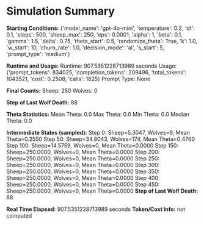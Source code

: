 # Simulation Summary

**Starting Conditions:**
{'model_name': 'gpt-4o-mini', 'temperature': 0.2, 'dt': 0.1, 'steps': 500, 'sheep_max': 250, 'eps': 0.0001, 'alpha': 1, 'beta': 0.1, 'gamma': 1.5, 'delta': 0.75, 'theta_start': 0.5, 'randomize_theta': True, 'k': 1.0, 'w_start': 10, 'churn_rate': 1.0, 'decision_mode': 'ai', 's_start': 5, 'prompt_type': 'medium'}

**Runtime and Usage:**
Runtime: 907.5351228713989 seconds
Usage: {'prompt_tokens': 834025, 'completion_tokens': 209496, 'total_tokens': 1043521, 'cost': 0.2508, 'calls': 1825}
Prompt Type: None

**Final Counts:**
Sheep: 250
Wolves: 0

**Step of Last Wolf Death:**
88

**Theta Statistics:**
Mean Theta: 0.0
Max Theta: 0.0
Min Theta: 0.0
Median Theta: 0.0

**Intermediate States (sampled):**
Step 0: Sheep=5.3047, Wolves=9, Mean Theta=0.3550
Step 50: Sheep=34.8043, Wolves=174, Mean Theta=0.4760
Step 100: Sheep=14.5759, Wolves=0, Mean Theta=0.0000
Step 150: Sheep=250.0000, Wolves=0, Mean Theta=0.0000
Step 200: Sheep=250.0000, Wolves=0, Mean Theta=0.0000
Step 250: Sheep=250.0000, Wolves=0, Mean Theta=0.0000
Step 300: Sheep=250.0000, Wolves=0, Mean Theta=0.0000
Step 350: Sheep=250.0000, Wolves=0, Mean Theta=0.0000
Step 400: Sheep=250.0000, Wolves=0, Mean Theta=0.0000
Step 450: Sheep=250.0000, Wolves=0, Mean Theta=0.0000
**Step of Last Wolf Death:** 88

**Real Time Elapsed:** 907.5351228713989 seconds
**Token/Cost Info:** not computed
